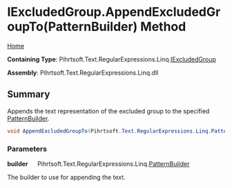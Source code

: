 # IExcludedGroup\.AppendExcludedGroupTo\(PatternBuilder\) Method

[Home](../../../../../../README.md)

**Containing Type**: Pihrtsoft\.Text\.RegularExpressions\.Linq\.[IExcludedGroup](../README.md)

**Assembly**: Pihrtsoft\.Text\.RegularExpressions\.Linq\.dll

## Summary

Appends the text representation of the excluded group to the specified [PatternBuilder](../../PatternBuilder/README.md)\.

```csharp
void AppendExcludedGroupTo(Pihrtsoft.Text.RegularExpressions.Linq.PatternBuilder builder)
```

### Parameters

**builder** &emsp; Pihrtsoft\.Text\.RegularExpressions\.Linq\.[PatternBuilder](../../PatternBuilder/README.md)

The builder to use for appending the text\.